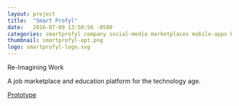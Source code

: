 ```yaml
---
layout: project
title:  "Smart Profyl"
date:   2016-07-09 13:50:56 -0500
categories: smartprofyl company social-media marketplaces mobile-apps business end
thumbnail: smartprofyl-opt.png
logo: smartprofyl-logo.svg
---
```


<quote>Re-Imagining Work</quote>
<p>A job marketplace and education platform for the technology age.</p>
<div class="buttons">
 	<a class="button" href="https://pr.to/M63FC4/" target="_blank">Prototype</a>
</div>